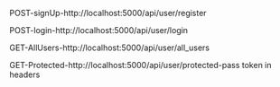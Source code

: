 <!-- Api End Points i have tested in postman -->

POST-signUp-http://localhost:5000/api/user/register

POST-login-http://localhost:5000/api/user/login

GET-AllUsers-http://localhost:5000/api/user/all_users

GET-Protected-http://localhost:5000/api/user/protected-pass token in headers
